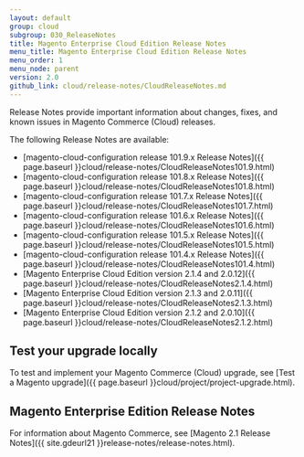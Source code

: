 ```yaml
---
layout: default
group: cloud
subgroup: 030_ReleaseNotes
title: Magento Enterprise Cloud Edition Release Notes
menu_title: Magento Enterprise Cloud Edition Release Notes
menu_order: 1
menu_node: parent
version: 2.0
github_link: cloud/release-notes/CloudReleaseNotes.md
---
```


Release Notes provide important information about changes, fixes, and known issues in Magento Commerce (Cloud) releases.

The following Release Notes are available:

*	[magento-cloud-configuration release 101.9.x Release Notes]({{ page.baseurl }}cloud/release-notes/CloudReleaseNotes101.9.html)
*	[magento-cloud-configuration release 101.8.x Release Notes]({{ page.baseurl }}cloud/release-notes/CloudReleaseNotes101.8.html)
*	[magento-cloud-configuration release 101.7.x Release Notes]({{ page.baseurl }}cloud/release-notes/CloudReleaseNotes101.7.html)
*	[magento-cloud-configuration release 101.6.x Release Notes]({{ page.baseurl }}cloud/release-notes/CloudReleaseNotes101.6.html)
*	[magento-cloud-configuration release 101.5.x Release Notes]({{ page.baseurl }}cloud/release-notes/CloudReleaseNotes101.5.html)
*	[magento-cloud-configuration release 101.4.x Release Notes]({{ page.baseurl }}cloud/release-notes/CloudReleaseNotes101.4.html)
*	[Magento Enterprise Cloud Edition version 2.1.4 and 2.0.12]({{ page.baseurl }}cloud/release-notes/CloudReleaseNotes2.1.4.html)
*	[Magento Enterprise Cloud Edition version 2.1.3 and 2.0.11]({{ page.baseurl }}cloud/release-notes/CloudReleaseNotes2.1.3.html)
*	[Magento Enterprise Cloud Edition version 2.1.2 and 2.0.10]({{ page.baseurl }}cloud/release-notes/CloudReleaseNotes2.1.2.html)



## Test your upgrade locally
To test and implement your Magento Commerce (Cloud) upgrade, see [Test a Magento upgrade]({{ page.baseurl }}cloud/project/project-upgrade.html).

## Magento Enterprise Edition Release Notes
For information about Magento Commerce, see [Magento 2.1 Release Notes]({{ site.gdeurl21 }}release-notes/release-notes.html). 

